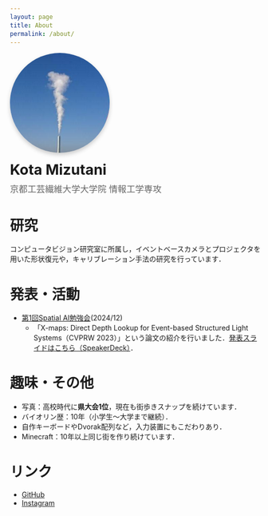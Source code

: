 ```yaml
---
layout: page
title: About
permalink: /about/
---
```


<div class="profile-container">
  <img src="/assets/img/about/mizzk_pic.jpg" alt="プロフィール画像" class="profile-image">
  <div class="profile-info">
    <h2>Kota Mizutani</h2>
    <p>京都工芸繊維大学大学院 情報工学専攻</p>
  </div>
</div>


# 研究
コンピュータビジョン研究室に所属し，イベントベースカメラとプロジェクタを用いた形状復元や，キャリブレーション手法の研究を行っています．

# 発表・活動
- [第1回Spatial AI勉強会](https://sainetwork.connpass.com/event/337780/)(2024/12)
    - 「X-maps: Direct Depth Lookup for Event-based Structured Light Systems（CVPRW 2023）」という論文の紹介を行いました．[発表スライドはこちら（SpeakerDeck）](https://speakerdeck.com/spatial_ai_network/x-maps-direct-depth-lookup-for-event-based-structured-light-systems)．


# 趣味・その他
- 写真：高校時代に**県大会1位**，現在も街歩きスナップを続けています．
- バイオリン歴：10年（小学生〜大学まで継続）．
- 自作キーボードやDvorak配列など，入力装置にもこだわりあり．
  <!-- - [キーボードについて](/keyboard/)で詳しく紹介しています． -->
- Minecraft：10年以上同じ街を作り続けています．  
  <!-- - [Minecraft: 街の10年史](/minecraft/)で紹介しています． -->



# リンク
- [GitHub](https://github.com/mizzk)
- [Instagram](https://instagram.com/mizzcreate)

<style>
.profile-container {
  display: flex;
  align-items: center;
  margin-bottom: 2rem;
  flex-wrap: wrap;
}

.profile-image {
  width: 200px;
  height: 200px;
  border-radius: 50%; /* 丸く切り抜く */
  object-fit: cover; /* 画像のアスペクト比を維持 */
  /* border: 4px solid #3498db; 青い枠線 */
  box-shadow: 0 4px 8px rgba(0, 0, 0, 0.2); /* 影をつける */
  margin-right: 2rem;
  margin-bottom: 1rem;
}

.profile-info {
  flex: 1;
  min-width: 300px;
}

.profile-info h2 {
  margin-top: 0;
  margin-bottom: 0.5rem;
  font-size: 1.8rem;
}

.profile-info p {
  margin: 0;
  color: #666;
  font-size: 1.1rem;
}

/* レスポンシブ対応 */
@media (max-width: 768px) {
  .profile-container {
    flex-direction: column;
    align-items: flex-start;
  }
  
  .profile-image {
    margin-right: 0;
    margin-bottom: 1.5rem;
  }
}
</style>
